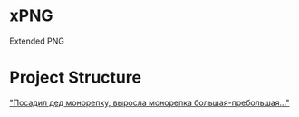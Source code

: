 # xPNG
Extended PNG
# Project Structure
["Посадил дед монорепку, выросла монорепка большая-пребольшая..."](https://devzen.ru/episode-0186/)
